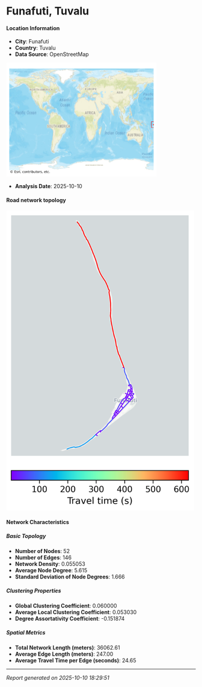 # Funafuti, Tuvalu

#### Location Information

- **City**: Funafuti
- **Country**: Tuvalu
- **Data Source**: OpenStreetMap
<img src="Funafuti_location.png" alt="Funafuti Location Map" width="400" />

- **Analysis Date**: 2025-10-10

#### Road network topology

<img src="Funafuti_network_map.png" alt="Funafuti Road Network Map" width="500"/>

#### Network Characteristics

##### Basic Topology

- **Number of Nodes**: 52
- **Number of Edges**: 146
- **Network Density**: 0.055053
- **Average Node Degree**: 5.615
- **Standard Deviation of Node Degrees**: 1.666

##### Clustering Properties

- **Global Clustering Coefficient**: 0.060000
- **Average Local Clustering Coefficient**: 0.053030
- **Degree Assortativity Coefficient**: -0.151874

##### Spatial Metrics

- **Total Network Length (meters)**: 36062.61
- **Average Edge Length (meters)**: 247.00
- **Average Travel Time per Edge (seconds)**: 24.65

---
*Report generated on 2025-10-10 18:29:51*
